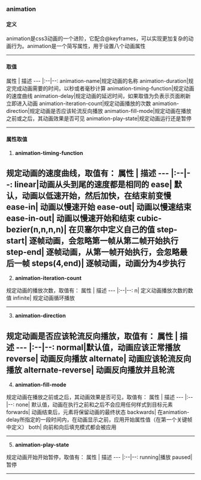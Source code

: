 ### animation

#### 定义
animation是css3动画的一个进阶，它配合@keyframes，可以实现更加复杂的动画行为。animation是一个简写属性，用于设置八个动画属性

---

#### 取值
属性 | 描述 
--- |:--|--:
animation-name|规定动画的名称
animation-duration|规定完成动画需要的时间，以秒或者毫秒计算
animation-timing-function|规定动画的速度曲线
animation-delay|规定动画的延迟时间，如果取值为负表示页面刷新立即进入动画
animation-iteration-count|规定动画播放的次数
animation-direction|规定动画是否应该轮流反向播放
animation-fill-mode|规定动画在播放之前或之后，其动画效果是否可见
animation-play-state|规定动画运行还是暂停

---

#### 属性取值
1. **animation-timing-function**

规定动画的速度曲线，取值有：
属性 | 描述 
--- |:--|--:
linear|动画从头到尾的速度都是相同的
ease| 默认，动画以低速开始，然后加快，在结束前变慢
ease-in| 动画以慢速开始
ease-out| 动画以慢速结束
ease-in-out| 动画以慢速开始和结束
cubic-bezier(n,n,n,n)| 在贝塞尔中定义自己的值
step-start| 逐帧动画，会忽略第一帧从第二帧开始执行
step-end| 逐帧动画，从第一帧开始执行，会忽略最后一帧
steps(4,end)| 逐帧动画，动画分为4步执行
---

2. **animation-iteration-count**

规定动画的播放次数，取值有：
属性 | 描述 
--- |:--|--:
n| 定义动画播放次数的数值
infinite| 规定动画循环播放

---

3. **animation-direction**

规定动画是否应该轮流反向播放，取值有：
属性 | 描述 
--- |:--|--:
normal|默认值，动画应该正常播放
reverse| 动画反向播放
alternate| 动画应该轮流反向播放
alternate-reverse| 动画反向播放并且轮流
---

4. **animation-fill-mode**

规定动画在播放之前或之后，其动画效果是否可见，取值有：
属性 | 描述 
--- |:--|--:
none| 默认值，动画在执行之前和之后不会应用任何样式到目标元素 
forwards| 动画结束后，元素将保留动画的最终状态
backwards| 在animation-delay所指定的一段时间内，在动画显示之前，应用开始属性值（在第一个关键帧中定义）
both| 向前和向后填充模式都会被应用

---

5. **animation-play-state**

规定动画开始开始暂停，取值有：
属性 | 描述 
--- |:--|--:
running|播放
paused|暂停

---

